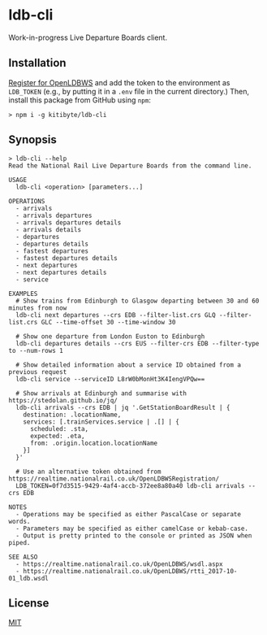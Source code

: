 # ldb-cli

Work-in-progress Live Departure Boards client.

## Installation

[Register for OpenLDBWS](https://realtime.nationalrail.co.uk/OpenLDBWSRegistration) and add the token to the environment as `LDB_TOKEN` (e.g., by putting it in a `.env` file in the current directory.) Then, install this package from GitHub using `npm`:

```shell
> npm i -g kitibyte/ldb-cli
```

## Synopsis

```shell
> ldb-cli --help
Read the National Rail Live Departure Boards from the command line.

USAGE
  ldb-cli <operation> [parameters...]

OPERATIONS
  - arrivals
  - arrivals departures
  - arrivals departures details
  - arrivals details
  - departures
  - departures details
  - fastest departures
  - fastest departures details
  - next departures
  - next departures details
  - service

EXAMPLES
  # Show trains from Edinburgh to Glasgow departing between 30 and 60 minutes from now
  ldb-cli next departures --crs EDB --filter-list.crs GLQ --filter-list.crs GLC --time-offset 30 --time-window 30

  # Show one departure from London Euston to Edinburgh
  ldb-cli departures details --crs EUS --filter-crs EDB --filter-type to --num-rows 1

  # Show detailed information about a service ID obtained from a previous request
  ldb-cli service --serviceID L8rW0bMonHt3K4IengVPQw==

  # Show arrivals at Edinburgh and summarise with https://stedolan.github.io/jq/
  ldb-cli arrivals --crs EDB | jq '.GetStationBoardResult | {
    destination: .locationName,
    services: [.trainServices.service | .[] | {
      scheduled: .sta,
      expected: .eta,
      from: .origin.location.locationName
    }]
  }'

  # Use an alternative token obtained from https://realtime.nationalrail.co.uk/OpenLDBWSRegistration/
  LDB_TOKEN=0f7d3515-9429-4af4-accb-372ee8a80a40 ldb-cli arrivals --crs EDB

NOTES
  - Operations may be specified as either PascalCase or separate words.
  - Parameters may be specified as either camelCase or kebab-case.
  - Output is pretty printed to the console or printed as JSON when piped.

SEE ALSO
  - https://realtime.nationalrail.co.uk/OpenLDBWS/wsdl.aspx
  - https://realtime.nationalrail.co.uk/OpenLDBWS/rtti_2017-10-01_ldb.wsdl
```

## License

[MIT](license.md)
